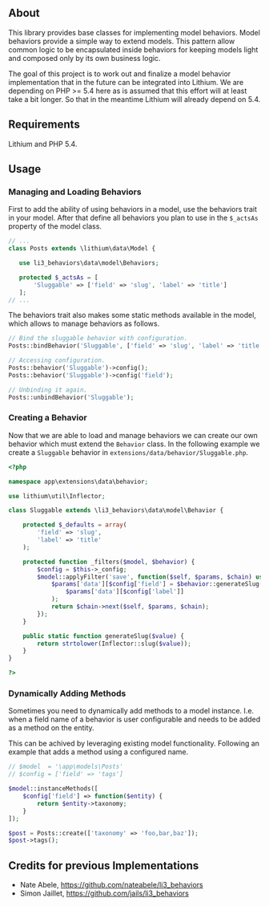 ## About

This library provides base classes for implementing model behaviors.
Model behaviors provide a simple way to extend models. This pattern allow 
common logic to be encapsulated inside behaviors for keeping models light
and composed only by its own business logic.

The goal of this project is to work out and finalize a model behavior
implementation that in the future can be integrated into Lithium. We
are depending on PHP >= 5.4 here as is assumed that this effort will
at least take a bit longer. So that in the meantime Lithium will already 
depend on 5.4.

## Requirements

Lithium and PHP 5.4.

## Usage

### Managing and Loading Behaviors

First to add the ability of using behaviors in a model, use
the behaviors trait in your model. After that define all behaviors you
plan to use in the `$_actsAs` property of the model class.

```php
// ...
class Posts extends \lithium\data\Model {

   use li3_behaviors\data\model\Behaviors;

   protected $_actsAs = [
       'Sluggable' => ['field' => 'slug', 'label' => 'title']
   ];
// ...
```

The behaviors trait also makes some static methods available in the model,
which allows to manage behaviors as follows.

```php
// Bind the sluggable behavior with configuration.
Posts::bindBehavior('Sluggable', ['field' => 'slug', 'label' => 'title']);

// Accessing configuration.
Posts::behavior('Sluggable')->config();
Posts::behavior('Sluggable')->config('field');

// Unbinding it again.
Posts::unbindBehavior('Sluggable');
```

### Creating a Behavior

Now that we are able to load and manage behaviors we can create our own
behavior which must extend the `Behavior` class. In the following example
we create a `Sluggable` behavior in `extensions/data/behavior/Sluggable.php`.

```php
<?php

namespace app\extensions\data\behavior;

use lithium\util\Inflector;

class Sluggable extends \li3_behaviors\data\model\Behavior {

	protected $_defaults = array(
		'field' => 'slug',
		'label' => 'title'
	);

	protected function _filters($model, $behavior) {
		$config = $this->_config;
		$model::applyFilter('save', function($self, $params, $chain) use ($behavior, $config) {
			$params['data'][$config['field'] = $behavior::generateSlug(
				$params['data'][$config['label']]
			);
			return $chain->next($self, $params, $chain);
		});
	}

	public static function generateSlug($value) {
		return strtolower(Inflector::slug($value));
	}
}

?>
```

### Dynamically Adding Methods

Sometimes you need to dynamically add methods to a model instance. I.e. when a field 
name of a behavior is user configurable and needs to be added as a method on the entity.

This can be achived by leveraging existing model functionality. Following an example
that adds a method using a configured name.

```php
// $model  = '\app\models\Posts'
// $config = ['field' => 'tags']

$model::instanceMethods([
	$config['field'] => function($entity) {
		return $entity->taxonomy;
	}
]);

$post = Posts::create(['taxonomy' => 'foo,bar,baz']);
$post->tags();
```

## Credits for previous Implementations

* Nate Abele, https://github.com/nateabele/li3_behaviors
* Simon Jaillet, https://github.com/jails/li3_behaviors
